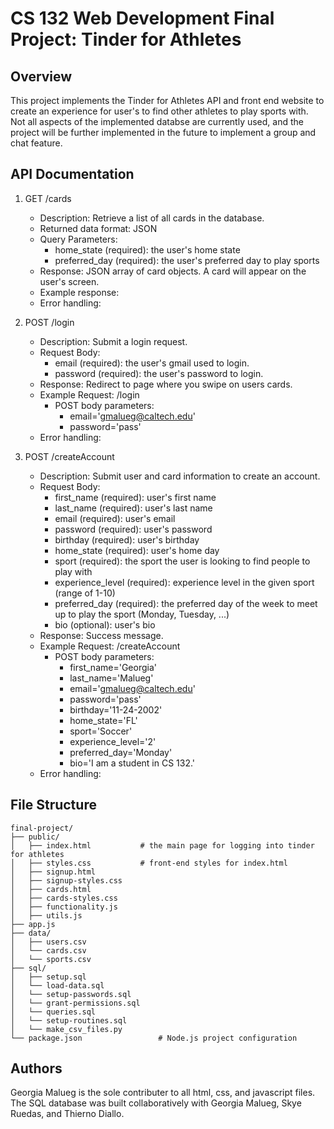 # CS 132 Web Development Final Project: Tinder for Athletes

## Overview
This project implements the Tinder for Athletes API and front end website to create an experience for user's to find other athletes to play sports with. Not all aspects of the implemented databse are currently used, and the project will be further implemented in the future to implement a group and chat feature.

## API Documentation
1. GET /cards
   - Description: Retrieve a list of all cards in the database.
   - Returned data format: JSON
   - Query Parameters:
       - home_state (required): the user's home state
       - preferred_day (required): the user's preferred day to play sports
   - Response: JSON array of card objects. A card will appear on the user's screen.
   - Example response:
   - Error handling:

2. POST /login
   - Description: Submit a login request.
   - Request Body:
       - email (required): the user's gmail used to login.
       - password (required): the user's password to login.
   - Response: Redirect to page where you swipe on users cards.
   - Example Request: /login
      - POST body parameters:
         - email='gmalueg@caltech.edu'
         - password='pass'
   - Error handling:
  
3. POST /createAccount
   - Description: Submit user and card information to create an account.
   - Request Body:
       - first_name (required): user's first name
       - last_name (required): user's last name
       - email (required): user's email
       - password (required): user's password
       - birthday (required): user's birthday
       - home_state (required): user's home day
       - sport (required): the sport the user is looking to find people to play with
       - experience_level (required): experience level in the given sport (range of 1-10)
       - preferred_day (required): the preferred day of the week to meet up to play the sport (Monday, Tuesday, ...)
       - bio (optional): user's bio
   - Response: Success message.
   - Example Request: /createAccount
      - POST body parameters:
         - first_name='Georgia'
         - last_name='Malueg'
         - email='gmalueg@caltech.edu'
         - password='pass'
         - birthday='11-24-2002'
         - home_state='FL'
         - sport='Soccer'
         - experience_level='2'
         - preferred_day='Monday'
         - bio='I am a student in CS 132.'
   - Error handling:

## File Structure
```
final-project/
├── public/
│   ├── index.html           # the main page for logging into tinder for athletes
│   ├── styles.css           # front-end styles for index.html
│   ├── signup.html
│   ├── signup-styles.css
│   ├── cards.html
│   ├── cards-styles.css
│   ├── functionality.js
│   ├── utils.js
├── app.js
├── data/
│   ├── users.csv
│   └── cards.csv
│   └── sports.csv
├── sql/
│   ├── setup.sql
│   └── load-data.sql
│   └── setup-passwords.sql
│   └── grant-permissions.sql
│   └── queries.sql
│   └── setup-routines.sql
│   └── make_csv_files.py
└── package.json                 # Node.js project configuration
```
## Authors
Georgia Malueg is the sole contributer to all html, css, and javascript files. The SQL database was built collaboratively with Georgia Malueg, Skye Ruedas, and Thierno Diallo.
